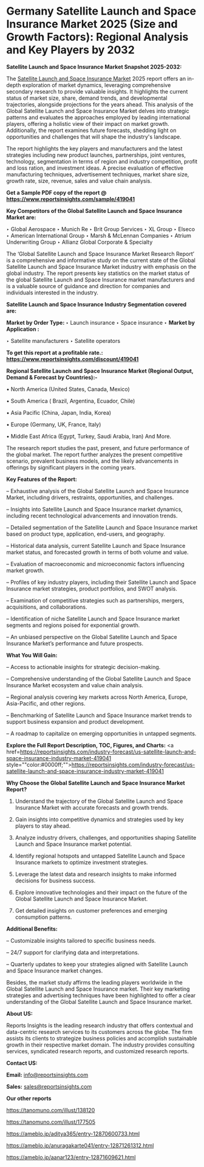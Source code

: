 # Germany Satellite Launch and Space Insurance Market 2025 (Size and Growth Factors): Regional Analysis and Key Players by 2032

<strong>Satellite Launch and Space Insurance Market Snapshot 2025-2032:</strong>

The <a href=https://www.reportsinsights.com/sample/419041>Satellite Launch and Space Insurance Market</a> 2025 report offers an in-depth exploration of market dynamics, leveraging comprehensive secondary research to provide valuable insights. It highlights the current status of market size, share, demand trends, and developmental trajectories, alongside projections for the years ahead. This analysis of the Global Satellite Launch and Space Insurance Market delves into strategic patterns and evaluates the approaches employed by leading international players, offering a holistic view of their impact on market growth. Additionally, the report examines future forecasts, shedding light on opportunities and challenges that will shape the industry's landscape.

The report highlights the key players and manufacturers and the latest strategies including new product launches, partnerships, joint ventures, technology, segmentation in terms of region and industry competition, profit and loss ration, and investment ideas. A precise evaluation of effective manufacturing techniques, advertisement techniques, market share size, growth rate, size, revenue, sales and value chain analysis.

<strong>Get a Sample PDF copy of the report @ <a href=https://www.reportsinsights.com/sample/419041 style=color:#0000ff;>https://www.reportsinsights.com/sample/419041</a></strong>

<strong>Key Competitors of the Global Satellite Launch and Space Insurance Market are:</strong>

‣ Global Aerospace
‣ Munich Re
‣ Brit Group Services
‣ XL Group
‣ Elseco
‣ American International Group
‣ Marsh & McLennan Companies
‣ Atrium Underwriting Group
‣ Allianz Global Corporate & Specialty

The ‘Global Satellite Launch and Space Insurance Market Research Report’ is a comprehensive and informative study on the current state of the Global Satellite Launch and Space Insurance Market industry with emphasis on the global industry. The report presents key statistics on the market status of the global Satellite Launch and Space Insurance market manufacturers and is a valuable source of guidance and direction for companies and individuals interested in the industry.

<strong>Satellite Launch and Space Insurance Industry Segmentation covered are:</strong>

<strong>Market by Order Type: </strong>
‣ Launch insurance
‣ Space insurance
‣ 
<strong>Market by Application :</strong>

‣ Satellite manufacturers
‣ Satellite operators

<strong>To get this report at a profitable rate.: <a href=https://www.reportsinsights.com/discount/419041 style=color:#0000ff;>https://www.reportsinsights.com/discount/419041</a></strong>

<strong>Regional Satellite Launch and Space Insurance Market (Regional Output, Demand &amp; Forecast by Countries):-</strong>

• North America (United States, Canada, Mexico)

• South America ( Brazil, Argentina, Ecuador, Chile)

• Asia Pacific (China, Japan, India, Korea)

• Europe (Germany, UK, France, Italy)

• Middle East Africa (Egypt, Turkey, Saudi Arabia, Iran) And More.

The research report studies the past, present, and future performance of the global market. The report further analyzes the present competitive scenario, prevalent business models, and the likely advancements in offerings by significant players in the coming years.

<strong>Key Features of the Report:</strong>

– Exhaustive analysis of the Global Satellite Launch and Space Insurance Market, including drivers, restraints, opportunities, and challenges.

– Insights into Satellite Launch and Space Insurance market dynamics, including recent technological advancements and innovation trends.

– Detailed segmentation of the Satellite Launch and Space Insurance market based on product type, application, end-users, and geography.

– Historical data analysis, current Satellite Launch and Space Insurance market status, and forecasted growth in terms of both volume and value.

– Evaluation of macroeconomic and microeconomic factors influencing market growth.

– Profiles of key industry players, including their Satellite Launch and Space Insurance market strategies, product portfolios, and SWOT analysis.

– Examination of competitive strategies such as partnerships, mergers, acquisitions, and collaborations.

– Identification of niche Satellite Launch and Space Insurance market segments and regions poised for exponential growth.

– An unbiased perspective on the Global Satellite Launch and Space Insurance Market’s performance and future prospects.

<strong>What You Will Gain:</strong>

– Access to actionable insights for strategic decision-making.

– Comprehensive understanding of the Global Satellite Launch and Space Insurance Market ecosystem and value chain analysis.

– Regional analysis covering key markets across North America, Europe, Asia-Pacific, and other regions.

– Benchmarking of Satellite Launch and Space Insurance market trends to support business expansion and product development.

– A roadmap to capitalize on emerging opportunities in untapped segments.

<strong>Explore the Full Report Description, TOC, Figures, and Charts:</strong>
<a href=https://reportsinsights.com/industry-forecast/us-satellite-launch-and-space-insurance-industry-market-419041 style=""color:#0000ff;"">https://reportsinsights.com/industry-forecast/us-satellite-launch-and-space-insurance-industry-market-419041</a>

<strong>Why Choose the Global Satellite Launch and Space Insurance Market Report?</strong>

1. Understand the trajectory of the Global Satellite Launch and Space Insurance Market with accurate forecasts and growth trends.

2. Gain insights into competitive dynamics and strategies used by key players to stay ahead.

3. Analyze industry drivers, challenges, and opportunities shaping Satellite Launch and Space Insurance market potential.

4. Identify regional hotspots and untapped Satellite Launch and Space Insurance markets to optimize investment strategies.

5. Leverage the latest data and research insights to make informed decisions for business success.

6. Explore innovative technologies and their impact on the future of the Global Satellite Launch and Space Insurance Market.

7. Get detailed insights on customer preferences and emerging consumption patterns.

<strong>Additional Benefits:</strong>

– Customizable insights tailored to specific business needs.

– 24/7 support for clarifying data and interpretations.

– Quarterly updates to keep your strategies aligned with Satellite Launch and Space Insurance market changes.

Besides, the market study affirms the leading players worldwide in the Global Satellite Launch and Space Insurance market. Their key marketing strategies and advertising techniques have been highlighted to offer a clear understanding of the Global Satellite Launch and Space Insurance market.

<strong><strong>About US</strong>:</strong>

Reports Insights is the leading research industry that offers contextual and data-centric research services to its customers across the globe. The firm assists its clients to strategize business policies and accomplish sustainable growth in their respective market domain. The industry provides consulting services, syndicated research reports, and customized research reports.

<strong>Contact US:</strong>

<p class=><b>Email:</b> <a href=mailto:info@reportsinsights.com>info@reportsinsights.com</a></p>
<p class=><b>Sales:</b> <a href=mailto:sales@reportsinsights.com>sales@reportsinsights.com</a></p>

<strong>Our other reports</strong>

<a href=https://tanomuno.com/illust/138120>https://tanomuno.com/illust/138120</a>

<a href=https://tanomuno.com/illust/177505>https://tanomuno.com/illust/177505</a>

<a href=https://ameblo.jp/aditya365/entry-12870600733.html>https://ameblo.jp/aditya365/entry-12870600733.html</a>

<a href=https://ameblo.jp/anuragakarte041/entry-12871261312.html>https://ameblo.jp/anuragakarte041/entry-12871261312.html</a>

<a href=https://ameblo.jp/aanar123/entry-12871609621.html>https://ameblo.jp/aanar123/entry-12871609621.html</a>
